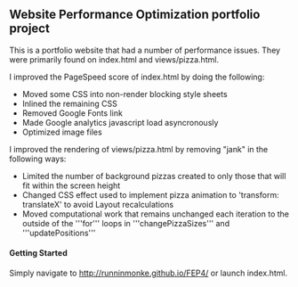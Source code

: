 ## Website Performance Optimization portfolio project

This is a portfolio website that had a number of performance issues. They were primarily found on index.html and views/pizza.html.

I improved the PageSpeed score of index.html by doing the following:
* Moved some CSS into non-render blocking style sheets
* Inlined the remaining CSS
* Removed Google Fonts link
* Made Google analytics javascript load asyncronously
* Optimized image files

I improved the rendering of views/pizza.html by removing "jank" in the following ways:
* Limited the number of background pizzas created to only those that will fit within the screen height
* Changed CSS effect used to implement pizza animation to 'transform: translateX' to avoid Layout recalculations
* Moved computational work that remains unchanged each iteration to the outside of the '''for''' loops in '''changePizzaSizes''' and '''updatePositions'''

#### Getting Started
Simply navigate to http://runninmonke.github.io/FEP4/ or launch index.html.
